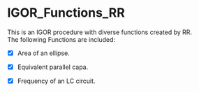 # IGOR_Functions_RR
This is an IGOR procedure with diverse functions created by RR.\
The following Functions are included:

- [x] Area of an ellipse.
- [x] Equivalent parallel capa.
- [x] Frequency of an LC circuit.

